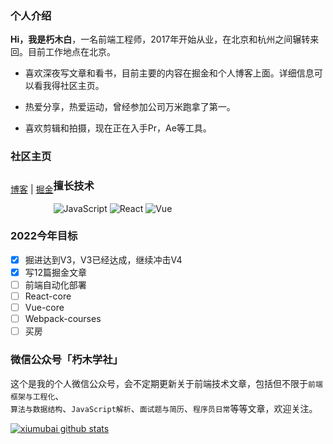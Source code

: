 ### 个人介绍

**Hi，我是朽木白**，一名前端工程师，2017年开始从业，在北京和杭州之间辗转来回。目前工作地点在北京。

- 喜欢深夜写文章和看书，目前主要的内容在掘金和个人博客上面。详细信息可以看我得社区主页。

- 热爱分享，热爱运动，曾经参加公司万米跑拿了第一。

- 喜欢剪辑和拍摄，现在正在入手Pr，Ae等工具。

### 社区主页

<p style="float: left;">
  <a href="http://blog.xiumubai.com/" target="_black">博客</a>
  <span>|</span>
  <a href="https://juejin.cn/user/430664288573789/posts" target="_black">掘金</a>
</p>

### 擅长技术

![JavaScript](https://img.shields.io/badge/-JavaScript%20-blue)
![React](https://img.shields.io/badge/-React-orange)
![Vue](https://img.shields.io/badge/-Vue-green)

### 2022今年目标

- [X] 掘进达到V3，V3已经达成，继续冲击V4
- [X] 写12篇掘金文章
- [ ] 前端自动化部署
- [ ] React-core
- [ ] Vue-core
- [ ] Webpack-courses
- [ ] 买房

### 微信公众号「朽木学社」

这个是我的个人微信公众号，会不定期更新关于前端技术文章，包括但不限于`前端框架与工程化`、</br>
`算法与数据结构`、`JavaScript解析`、`面试题与简历`、`程序员日常`等等文章，欢迎关注。

[![xiumubai github stats](https://github-readme-stats.vercel.app/api?username=xiumubai&show_icons=true)](https://github.com/anuraghazra/github-readme-stats)

<!-- <img src="https://github-readme-stats.vercel.app/api/top-langs/?username=xiumubai&theme=radical"> -->
